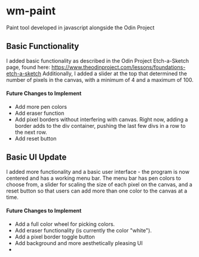# wm-paint
Paint tool developed in javascript alongside the Odin Project

## Basic Functionality
I added basic functionality as described in the Odin Project Etch-a-Sketch page, found here: https://www.theodinproject.com/lessons/foundations-etch-a-sketch
Additionally, I added a slider at the top that determined the number of pixels in the canvas, with a minimum of 4 and a maximum of 100.
#### Future Changes to Implement
<ul>
<li>Add more pen colors</li>
<li>Add eraser function</li>
<li>Add pixel borders without interfering with canvas. Right now, adding a border adds to the div container, pushing the last few divs in a row to the next row.</li>
<li>Add reset button</li>
</ul>


## Basic UI Update
I added more functionality and a basic user interface - the program is now centered and has a working menu bar. The menu bar has pen colors to choose from, a slider for scaling the size of each pixel on the canvas, and a reset button so that users can add more than one color to the canvas at a time. 
#### Future Changes to Implement
<ul>
<li>Add a full color wheel for picking colors.</li>
<li>Add eraser functionality (is currently the color "white").</li>
<li>Add a pixel border toggle button</li>
<li>Add background and more aesthetically pleasing UI<li>
</ul>

